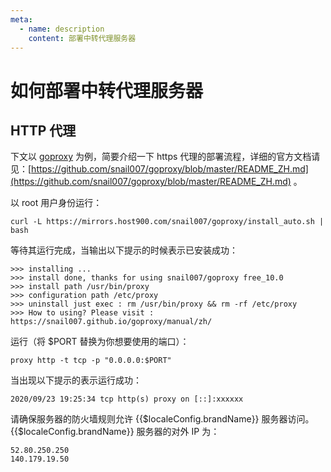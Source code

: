 ```yaml
---
meta:
  - name: description
    content: 部署中转代理服务器
---
```


# 如何部署中转代理服务器

<LastUpdated/>

## HTTP 代理

下文以 [goproxy](https://github.com/snail007/goproxy/blob/master/README_ZH.md) 为例，简要介绍一下 https 代理的部署流程，详细的官方文档请见：[https://github.com/snail007/goproxy/blob/master/README_ZH.md](https://github.com/snail007/goproxy/blob/master/README_ZH.md) 。

以 root 用户身份运行：

```
curl -L https://mirrors.host900.com/snail007/goproxy/install_auto.sh | bash   
```

等待其运行完成，当输出以下提示的时候表示已安装成功：

```
>>> installing ...
>>> install done, thanks for using snail007/goproxy free_10.0
>>> install path /usr/bin/proxy
>>> configuration path /etc/proxy
>>> uninstall just exec : rm /usr/bin/proxy && rm -rf /etc/proxy
>>> How to using? Please visit : https://snail007.github.io/goproxy/manual/zh/
```

运行（将 $PORT 替换为你想要使用的端口）：

```
proxy http -t tcp -p "0.0.0.0:$PORT"
```

当出现以下提示的表示运行成功：

```
2020/09/23 19:25:34 tcp http(s) proxy on [::]:xxxxxx
```

请确保服务器的防火墙规则允许 {{$localeConfig.brandName}} 服务器访问。{{$localeConfig.brandName}} 服务器的对外 IP 为：

```
52.80.250.250
140.179.19.50
```